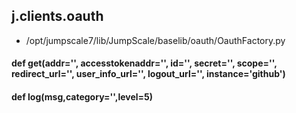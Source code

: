 ## j.clients.oauth

- /opt/jumpscale7/lib/JumpScale/baselib/oauth/OauthFactory.py

#### def get(addr='', accesstokenaddr='', id='', secret='', scope='', redirect_url='', user_info_url='', logout_url='', instance='github') 

    

#### def log(msg,category='',level=5) 

    

